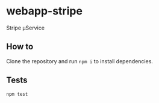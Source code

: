 # webapp-stripe
Stripe µService

## How to

Clone the repository and run `npm i` to install dependencies.

## Tests

`npm test`
